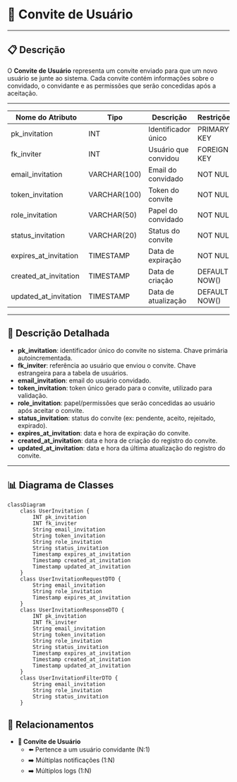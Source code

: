 # 📨 Convite de Usuário

---

## 📋 Descrição

O **Convite de Usuário** representa um convite enviado para que um novo usuário se junte ao sistema. Cada convite contém
informações sobre o convidado, o convidante e as permissões que serão concedidas após a aceitação.

---

| Nome do Atributo      | Tipo         | Descrição            | Restrições    |
|-----------------------|--------------|----------------------|---------------|
| pk_invitation         | INT          | Identificador único  | PRIMARY KEY   |
| fk_inviter            | INT          | Usuário que convidou | FOREIGN KEY   |
| email_invitation      | VARCHAR(100) | Email do convidado   | NOT NULL      |
| token_invitation      | VARCHAR(100) | Token do convite     | NOT NULL      |
| role_invitation       | VARCHAR(50)  | Papel do convidado   | NOT NULL      |
| status_invitation     | VARCHAR(20)  | Status do convite    | NOT NULL      |
| expires_at_invitation | TIMESTAMP    | Data de expiração    | NOT NULL      |
| created_at_invitation | TIMESTAMP    | Data de criação      | DEFAULT NOW() |
| updated_at_invitation | TIMESTAMP    | Data de atualização  | DEFAULT NOW() |

---

## 📝 Descrição Detalhada

- **pk_invitation**: identificador único do convite no sistema. Chave primária autoincrementada.
- **fk_inviter**: referência ao usuário que enviou o convite. Chave estrangeira para a tabela de usuários.
- **email_invitation**: email do usuário convidado.
- **token_invitation**: token único gerado para o convite, utilizado para validação.
- **role_invitation**: papel/permissões que serão concedidas ao usuário após aceitar o convite.
- **status_invitation**: status do convite (ex: pendente, aceito, rejeitado, expirado).
- **expires_at_invitation**: data e hora de expiração do convite.
- **created_at_invitation**: data e hora de criação do registro do convite.
- **updated_at_invitation**: data e hora da última atualização do registro do convite.

---

## 📊 Diagrama de Classes

```mermaid
classDiagram
    class UserInvitation {
        INT pk_invitation
        INT fk_inviter
        String email_invitation
        String token_invitation
        String role_invitation
        String status_invitation
        Timestamp expires_at_invitation
        Timestamp created_at_invitation
        Timestamp updated_at_invitation
    }
    class UserInvitationRequestDTO {
        String email_invitation
        String role_invitation
        Timestamp expires_at_invitation
    }
    class UserInvitationResponseDTO {
        INT pk_invitation
        INT fk_inviter
        String email_invitation
        String token_invitation
        String role_invitation
        String status_invitation
        Timestamp expires_at_invitation
        Timestamp created_at_invitation
        Timestamp updated_at_invitation
    }
    class UserInvitationFilterDTO {
        String email_invitation
        String role_invitation
        String status_invitation
    }
```

## 🔄 Relacionamentos

* **📨 Convite de Usuário**
    * ⬅️ Pertence a um usuário convidante (N:1)
    * ➡️ Múltiplas notificações (1:N)
    * ➡️ Múltiplos logs (1:N) 